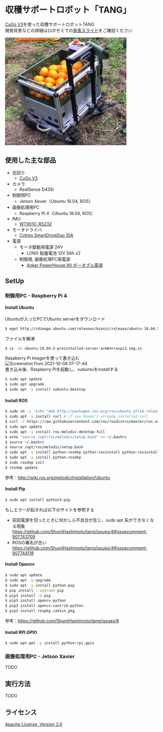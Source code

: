 # 収穫サポートロボット「TANG」
[CuGo V3](https://cuborex.com/cugo)を使った収穫サポートロボットTANG  
開発背景などの詳細はロボゼミでの[発表スライド](https://docs.google.com/presentation/d/1ee6lWTKakHZedKpi5SkKf4kFQXAP9l1Z/edit#slide=id.p1)をご確認ください 

<img width="400" src="doc/images/tang.png">

## 使用した主な部品
- 足回り
  - [CuGo V3](https://cuborex.com/cugo)
- カメラ
  - RealSense D435i
- 制御用PC
  - Jetson Xavier（Ubuntu 18.04, ROS）
- 画像処理用PC
  - Raspberry Pi 4（Ubuntu 18.04, ROS）
- IMU
  - [WT901C-RS232](https://github.com/witmotion/WT901C-RS232)
- モータドライバ
  - [Cytron SmartDriveDuo 10A](https://www.cytron.io/p-10amp-5v-30v-dc-motor-driver-2-channels)
- 電源
  - モータ駆動用電源 24V
    - LONG 鉛蓄電池 12V 5Ah x2
  - 制御用, 画像処理PC用電源
    - [Anker PowerHouse 90 ポータブル電源](https://www.amazon.co.jp/dp/B0B4KH86H3)

## SetUp
### 制御用PC - Raspberry Pi 4
#### Install Ubuntu
Ubuntuが入ったPCでUbuntu serverをダウンロード
```bash
$ wget http://cdimage.ubuntu.com/releases/bionic/release/ubuntu-18.04.5-preinstalled-server-arm64+raspi3.img.xz
```
ファイルを解凍
```bash
$ xz -dv ubuntu-18.04.5-preinstalled-server-arm64+raspi3.img.xz 
```
Raspberry Pi Imagerを使って書き込む  
![Screenshot from 2021-10-08 07-17-44](https://user-images.githubusercontent.com/63869336/136469821-0b4fd0a0-74e5-464a-93dd-b196089ea772.png)  
書き込み後、Raspberry Piを起動し、xubuntuをinstallする
```bash
$ sudo apt update
$ sudo apt upgrade
$ sudo apt -y install xubuntu-desktop
```

#### Install ROS
```bash
$ sudo sh -c 'echo "deb http://packages.ros.org/ros/ubuntu $(lsb_release -sc) main" > /etc/apt/sources.list.d/ros-latest.list'
$ sudo apt -y install curl # if you haven't already installed curl
$ curl -s https://raw.githubusercontent.com/ros/rosdistro/master/ros.asc | sudo apt-key add -
$ sudo apt update
$ sudo apt -y install ros-melodic-desktop-full
$ echo "source /opt/ros/melodic/setup.bash" >> ~/.bashrc
$ source ~/.bashrc
$ source /opt/ros/melodic/setup.bash
$ sudo apt -y install python-rosdep python-rosinstall python-rosinstall-generator python-wstool build-essential
$ sudo apt -y install python-rosdep
$ sudo rosdep init
$ rosdep update
```
参考：http://wiki.ros.org/melodic/Installation/Ubuntu

#### Install Pip
```bash
$ sudo apt install python3-pip  
```
もしエラーが起きれば以下のサイトを参照する
- 前回電源を切ったときに何かしら不具合が生じ、sudo apt 系ができなくなる現象
https://github.com/ShunjiHashimoto/tang/issues/4#issuecomment-907743709
- ROSの署名が古い
https://github.com/ShunjiHashimoto/tang/issues/4#issuecomment-907744118

#### Install Opencv
```bash
$ sudo apt update 
$ sudo apt -y upgrade
$ sudo apt -y install python-pip
$ pip install --upgrade pip
$ pip3 install -U pip
$ pip3 install opencv-python
$ pip3 install opencv-contrib-python
$ pip3 install rospkg catkin_pkg
```
参考：https://github.com/ShunjiHashimoto/tang/issues/8

#### Install RPI.GPIO
```bash
$ sudo apt-get -y install python-rpi.gpio
```

### 画像処理用PC - Jetson Xavier
TODO

## 実行方法
TODO

## ライセンス
[Apache License, Version 2.0](https://www.apache.org/licenses/LICENSE-2.0)
